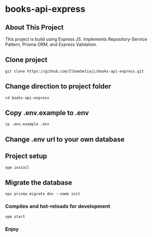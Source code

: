 # books-api-express
## About This Project

This project is build using Express JS. Implements Repository-Service Pattern, Prisma ORM, and Express Validation.

## Clone project
```
git clone https://github.com/IlhamSetiaji/books-api-express.git
```

## Change direction to project folder
```
cd books-api-express
```

## Copy .env.example to .env
```
cp .env.example .env
```

## Change .env url to your own database

## Project setup
```
npm install
```

## Migrate the database
```
npx prisma migrate dev --name init
```

### Compiles and hot-reloads for development
```
npm start
```

### Enjoy
